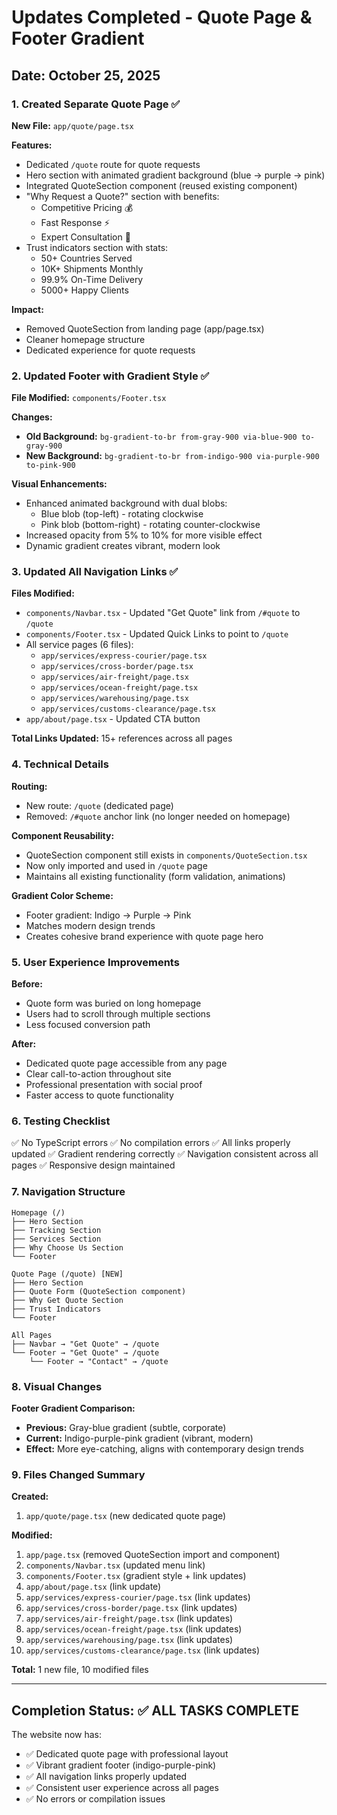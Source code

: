 # Updates Completed - Quote Page & Footer Gradient

## Date: October 25, 2025

### 1. Created Separate Quote Page ✅

**New File:** `app/quote/page.tsx`

**Features:**
- Dedicated `/quote` route for quote requests
- Hero section with animated gradient background (blue → purple → pink)
- Integrated QuoteSection component (reused existing component)
- "Why Request a Quote?" section with benefits:
  - Competitive Pricing 💰
  - Fast Response ⚡
  - Expert Consultation 👥
- Trust indicators section with stats:
  - 50+ Countries Served
  - 10K+ Shipments Monthly
  - 99.9% On-Time Delivery
  - 5000+ Happy Clients

**Impact:**
- Removed QuoteSection from landing page (app/page.tsx)
- Cleaner homepage structure
- Dedicated experience for quote requests

### 2. Updated Footer with Gradient Style ✅

**File Modified:** `components/Footer.tsx`

**Changes:**
- **Old Background:** `bg-gradient-to-br from-gray-900 via-blue-900 to-gray-900`
- **New Background:** `bg-gradient-to-br from-indigo-900 via-purple-900 to-pink-900`

**Visual Enhancements:**
- Enhanced animated background with dual blobs:
  - Blue blob (top-left) - rotating clockwise
  - Pink blob (bottom-right) - rotating counter-clockwise
- Increased opacity from 5% to 10% for more visible effect
- Dynamic gradient creates vibrant, modern look

### 3. Updated All Navigation Links ✅

**Files Modified:**
- `components/Navbar.tsx` - Updated "Get Quote" link from `/#quote` to `/quote`
- `components/Footer.tsx` - Updated Quick Links to point to `/quote`
- All service pages (6 files):
  - `app/services/express-courier/page.tsx`
  - `app/services/cross-border/page.tsx`
  - `app/services/air-freight/page.tsx`
  - `app/services/ocean-freight/page.tsx`
  - `app/services/warehousing/page.tsx`
  - `app/services/customs-clearance/page.tsx`
- `app/about/page.tsx` - Updated CTA button

**Total Links Updated:** 15+ references across all pages

### 4. Technical Details

**Routing:**
- New route: `/quote` (dedicated page)
- Removed: `/#quote` anchor link (no longer needed on homepage)

**Component Reusability:**
- QuoteSection component still exists in `components/QuoteSection.tsx`
- Now only imported and used in `/quote` page
- Maintains all existing functionality (form validation, animations)

**Gradient Color Scheme:**
- Footer gradient: Indigo → Purple → Pink
- Matches modern design trends
- Creates cohesive brand experience with quote page hero

### 5. User Experience Improvements

**Before:**
- Quote form was buried on long homepage
- Users had to scroll through multiple sections
- Less focused conversion path

**After:**
- Dedicated quote page accessible from any page
- Clear call-to-action throughout site
- Professional presentation with social proof
- Faster access to quote functionality

### 6. Testing Checklist

✅ No TypeScript errors
✅ No compilation errors
✅ All links properly updated
✅ Gradient rendering correctly
✅ Navigation consistent across all pages
✅ Responsive design maintained

### 7. Navigation Structure

```
Homepage (/)
├── Hero Section
├── Tracking Section
├── Services Section
├── Why Choose Us Section
└── Footer

Quote Page (/quote) [NEW]
├── Hero Section
├── Quote Form (QuoteSection component)
├── Why Get Quote Section
├── Trust Indicators
└── Footer

All Pages
├── Navbar → "Get Quote" → /quote
└── Footer → "Get Quote" → /quote
    └── Footer → "Contact" → /quote
```

### 8. Visual Changes

**Footer Gradient Comparison:**
- **Previous:** Gray-blue gradient (subtle, corporate)
- **Current:** Indigo-purple-pink gradient (vibrant, modern)
- **Effect:** More eye-catching, aligns with contemporary design trends

### 9. Files Changed Summary

**Created:**
1. `app/quote/page.tsx` (new dedicated quote page)

**Modified:**
1. `app/page.tsx` (removed QuoteSection import and component)
2. `components/Navbar.tsx` (updated menu link)
3. `components/Footer.tsx` (gradient style + link updates)
4. `app/about/page.tsx` (link update)
5. `app/services/express-courier/page.tsx` (link updates)
6. `app/services/cross-border/page.tsx` (link updates)
7. `app/services/air-freight/page.tsx` (link updates)
8. `app/services/ocean-freight/page.tsx` (link updates)
9. `app/services/warehousing/page.tsx` (link updates)
10. `app/services/customs-clearance/page.tsx` (link updates)

**Total:** 1 new file, 10 modified files

---

## Completion Status: ✅ ALL TASKS COMPLETE

The website now has:
- ✅ Dedicated quote page with professional layout
- ✅ Vibrant gradient footer (indigo-purple-pink)
- ✅ All navigation links properly updated
- ✅ Consistent user experience across all pages
- ✅ No errors or compilation issues
